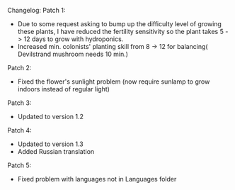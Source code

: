 ﻿Changelog:
Patch 1:
* Due to some request asking to bump up the difficulty level of growing these plants,
  I have reduced the fertility sensitivity so the plant takes 5 -> 12 days to grow with hydroponics.
* Increased min. colonists' planting skill from 8 -> 12 for balancing( Devilstrand mushroom needs 10 min.)

Patch 2:
* Fixed the flower's sunlight problem (now require sunlamp to grow indoors instead of regular light)

Patch 3:
* Updated to version 1.2

Patch 4:
* Updated to version 1.3
* Added Russian translation

Patch 5:
* Fixed problem with languages not in Languages folder